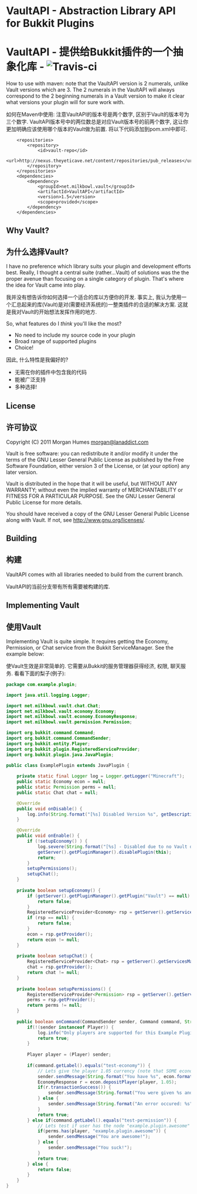 # VaultAPI - Abstraction Library API for Bukkit Plugins
# VaultAPI - 提供给Bukkit插件的一个抽象化库 - ![Travis-ci](https://travis-ci.org/MilkBowl/VaultAPI.svg?branch=master)

How to use with maven: note that the VaultAPI version is 2 numerals, unlike Vault versions which are 3.  The 2 numerals in the VaultAPI will always correspond to the 2 beginning numerals in a Vault version to make it clear what versions your plugin will for sure work with.

如何在Maven中使用: 注意VaultAPI的版本号是两个数字, 区别于Vault的版本号为三个数字. VaultAPI版本号中的两位数总是对应Vault版本号的前两个数字, 这让你更加明确应该使用哪个版本的Vault做为前置.
将以下代码添加到pom.xml中即可.
```
    <repositories>
        <repository>
	        <id>vault-repo</id>
	        <url>http://nexus.theyeticave.net/content/repositories/pub_releases</url>
        </repository>
    </repositories>
    <dependencies>
        <dependency>
            <groupId>net.milkbowl.vault</groupId>
            <artifactId>VaultAPI</artifactId>
            <version>1.5</version>
            <scope>provided</scope>
        </dependency>
    </dependencies>

```

## Why Vault?
## 为什么选择Vault?
I have no preference which library suits your plugin and development efforts
best.  Really, I thought a central suite (rather...Vault) of solutions was the
the proper avenue than focusing on a single category of plugin.  That's where
the idea for Vault came into play.

我并没有想告诉你如何选择一个适合的库以方便你的开发. 事实上, 我认为使用一个汇总起来的库(Vault)是对(需要经济系统的)一整类插件的合适的解决方案. 这就是我对Vault的开始想法发挥作用的地方.

So, what features do I _think_ you'll like the most?

 * No need to include my source code in your plugin
 * Broad range of supported plugins
 * Choice!
 
因此, 什么特性是我偏好的?
 * 无需在你的插件中包含我的代码
 * 能被广泛支持
 * 多种选择!
 
## License
## 许可协议
Copyright (C) 2011 Morgan Humes <morgan@lanaddict.com>

Vault is free software: you can redistribute it and/or modify
it under the terms of the GNU Lesser General Public License as published by
the Free Software Foundation, either version 3 of the License, or
(at your option) any later version.

Vault is distributed in the hope that it will be useful,
but WITHOUT ANY WARRANTY; without even the implied warranty of
MERCHANTABILITY or FITNESS FOR A PARTICULAR PURPOSE.  See the
GNU Lesser General Public License for more details.

You should have received a copy of the GNU Lesser General Public License
along with Vault.  If not, see <http://www.gnu.org/licenses/>.

## Building
## 构建
VaultAPI comes with all libraries needed to build from the current branch.

VaultAPI的当前分支带有所有需要被构建的库.


## Implementing Vault
## 使用Vault
Implementing Vault is quite simple. It requires getting the Economy, Permission, or Chat service from the Bukkit ServiceManager. See the example below:

使Vault生效是非常简单的. 它需要从Bukkit的服务管理器获得经济, 权限, 聊天服务. 看看下面的梨子(例子):

```java
package com.example.plugin;

import java.util.logging.Logger;

import net.milkbowl.vault.chat.Chat;
import net.milkbowl.vault.economy.Economy;
import net.milkbowl.vault.economy.EconomyResponse;
import net.milkbowl.vault.permission.Permission;

import org.bukkit.command.Command;
import org.bukkit.command.CommandSender;
import org.bukkit.entity.Player;
import org.bukkit.plugin.RegisteredServiceProvider;
import org.bukkit.plugin.java.JavaPlugin;

public class ExamplePlugin extends JavaPlugin {
    
    private static final Logger log = Logger.getLogger("Minecraft");
    public static Economy econ = null;
    public static Permission perms = null;
    public static Chat chat = null;

    @Override
    public void onDisable() {
        log.info(String.format("[%s] Disabled Version %s", getDescription().getName(), getDescription().getVersion()));
    }

    @Override
    public void onEnable() {
        if (!setupEconomy() ) {
            log.severe(String.format("[%s] - Disabled due to no Vault dependency found!", getDescription().getName()));
            getServer().getPluginManager().disablePlugin(this);
            return;
        }
        setupPermissions();
        setupChat();
    }
    
    private boolean setupEconomy() {
        if (getServer().getPluginManager().getPlugin("Vault") == null) {
            return false;
        }
        RegisteredServiceProvider<Economy> rsp = getServer().getServicesManager().getRegistration(Economy.class);
        if (rsp == null) {
            return false;
        }
        econ = rsp.getProvider();
        return econ != null;
    }
    
    private boolean setupChat() {
        RegisteredServiceProvider<Chat> rsp = getServer().getServicesManager().getRegistration(Chat.class);
        chat = rsp.getProvider();
        return chat != null;
    }
    
    private boolean setupPermissions() {
        RegisteredServiceProvider<Permission> rsp = getServer().getServicesManager().getRegistration(Permission.class);
        perms = rsp.getProvider();
        return perms != null;
    }
    
    public boolean onCommand(CommandSender sender, Command command, String commandLabel, String[] args) {
        if(!(sender instanceof Player)) {
            log.info("Only players are supported for this Example Plugin, but you should not do this!!!");
            return true;
        }
        
        Player player = (Player) sender;
        
        if(command.getLabel().equals("test-economy")) {
            // Lets give the player 1.05 currency (note that SOME economic plugins require rounding!)
            sender.sendMessage(String.format("You have %s", econ.format(econ.getBalance(player.getName()))));
            EconomyResponse r = econ.depositPlayer(player, 1.05);
            if(r.transactionSuccess()) {
                sender.sendMessage(String.format("You were given %s and now have %s", econ.format(r.amount), econ.format(r.balance)));
            } else {
                sender.sendMessage(String.format("An error occured: %s", r.errorMessage));
            }
            return true;
        } else if(command.getLabel().equals("test-permission")) {
            // Lets test if user has the node "example.plugin.awesome" to determine if they are awesome or just suck
            if(perms.has(player, "example.plugin.awesome")) {
                sender.sendMessage("You are awesome!");
            } else {
                sender.sendMessage("You suck!");
            }
            return true;
        } else {
            return false;
        }
    }
}
```
